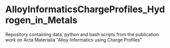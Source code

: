 # AlloyInformaticsChargeProfiles_Hydrogen_in_Metals
 Repository containing data, python and bash scripts from the publication work on Acta Materialia "Alloy Informatics using Charge Profiles" 
